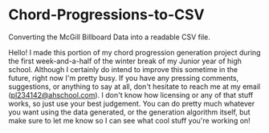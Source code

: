 # Chord-Progressions-to-CSV
Converting the McGill Billboard Data into a readable CSV file.

Hello! I made this portion of my chord progression generation project during the first week-and-a-half of the winter break of my Junior year of high school. 
Although I certainly do intend to improve this sometime in the future, right now I'm pretty busy. If you have any pressing comments, suggestions, or anything 
to say at all, don't hesitate to reach me at my email (pl234142@ahschool.com). I don't know how licensing or any of that stuff works, so just use your best judgement.
You can do pretty much whatever you want using the data generated, or the generation algorithm itself, but make sure to let me know so I can see what cool stuff you're working on!
